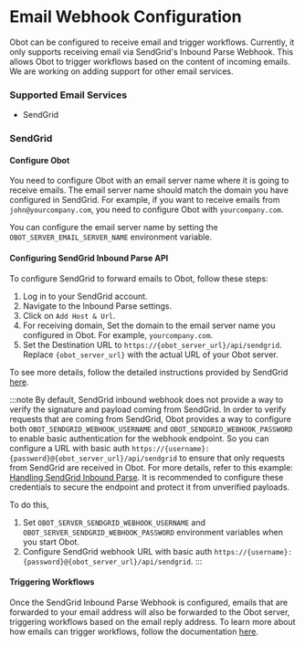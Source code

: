 # Email Webhook Configuration

Obot can be configured to receive email and trigger workflows. Currently, it only supports receiving email via SendGrid's Inbound Parse Webhook. This allows Obot to trigger workflows based on the content of incoming emails. We are working on adding support for other email services.

### Supported Email Services

- SendGrid

### SendGrid

#### Configure Obot

You need to configure Obot with an email server name where it is going to receive emails. The email server name should match the domain you have configured in SendGrid. For example, if you want to receive emails from `john@yourcompany.com`, you need to configure Obot with `yourcompany.com`.

You can configure the email server name by setting the `OBOT_SERVER_EMAIL_SERVER_NAME` environment variable.

#### Configuring SendGrid Inbound Parse API

To configure SendGrid to forward emails to Obot, follow these steps:

1. Log in to your SendGrid account.
2. Navigate to the Inbound Parse settings.
3. Click on `Add Host & Url`.
4. For receiving domain, Set the domain to the email server name you configured in Obot. For example, `yourcompany.com`.
5. Set the Destination URL to `https://{obot_server_url}/api/sendgrid`. Replace `{obot_server_url}` with the actual URL of your Obot server.

To see more details, follow the detailed instructions provided by SendGrid [here](https://www.twilio.com/docs/sendgrid/for-developers/parsing-email/setting-up-the-inbound-parse-webhook).

:::note
By default, SendGrid inbound webhook does not provide a way to verify the signature and payload coming from SendGrid. In order to verify requests that are coming from SendGrid, Obot provides a way to configure both `OBOT_SENDGRID_WEBHOOK_USERNAME` and `OBOT_SENDGRID_WEBHOOK_PASSWORD` to enable basic authentication for the webhook endpoint. So you can configure a URL with basic auth `https://{username}:{password}@{obot_server_url}/api/sendgrid` to ensure that only requests from SendGrid are received in Obot. For more details, refer to this example: [Handling SendGrid Inbound Parse](https://www.twilio.com/en-us/blog/microservice-template-handle-sendgrid-inbound-parse). It is recommended to configure these credentials to secure the endpoint and protect it from unverified payloads.

To do this,

1. Set `OBOT_SERVER_SENDGRID_WEBHOOK_USERNAME` and `OBOT_SERVER_SENDGRID_WEBHOOK_PASSWORD` environment variables when you start Obot.
2. Configure SendGrid webhook URL with basic auth `https://{username}:{password}@{obot_server_url}/api/sendgrid`.
   :::

#### Triggering Workflows

Once the SendGrid Inbound Parse Webhook is configured, emails that are forwarded to your email address will also be forwarded to the Obot server, triggering workflows based on the email reply address. To learn more about how emails can trigger workflows, follow the documentation [here](/concepts/workflows#email).
